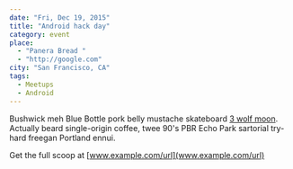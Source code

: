 ```yaml
---
date: "Fri, Dec 19, 2015"
title: "Android hack day"
category: event
place: 
  - "Panera Bread "
  - "http://google.com"
city: "San Francisco, CA"
tags: 
  - Meetups
  - Android
---
```


Bushwick meh Blue Bottle pork belly mustache skateboard [3 wolf moon](). Actually beard single-origin coffee, 
twee 90's PBR Echo Park sartorial try-hard freegan Portland ennui.

Get the full scoop at [www.example.com/url](www.example.com/url)